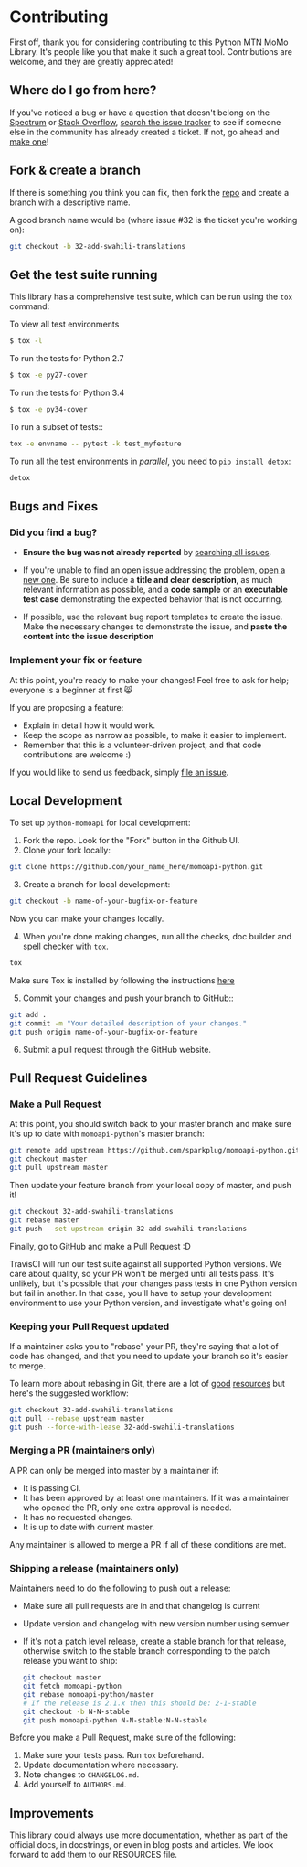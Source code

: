 # Contributing

First off, thank you for considering contributing to this Python MTN MoMo Library. It's people like you that make it such a great tool. Contributions are welcome, and they are greatly appreciated!

## Where do I go from here?

If you've noticed a bug or have a question that doesn't belong on the
[Spectrum](https://spectrum.chat/momo-api-developers/) or [Stack Overflow](https://stackoverflow.com/), [search the issue tracker](https://github.com/sparkplug/momoapi-python/issues) to see if
someone else in the community has already created a ticket. If not, go ahead and
[make one](https://github.com/sparkplug/momoapi-python/issues/new/choose)! 



## Fork & create a branch

If there is something you think you can fix, then fork the [repo](https://github.com/sparkplug/momoapi-python) and create a branch with a descriptive name.

A good branch name would be (where issue #32 is the ticket you're working on):

```sh
git checkout -b 32-add-swahili-translations
```

## Get the test suite running

This library has a comprehensive test suite, which can be run using the `tox` command:

To view all test environments

```sh
$ tox -l  
``` 
To run the tests for Python 2.7  

```sh
$ tox -e py27-cover 
```

To run the tests for Python 3.4

```sh
$ tox -e py34-cover 
``` 

To run a subset of tests::

```sh
tox -e envname -- pytest -k test_myfeature
```

To run all the test environments in *parallel*, you need to `pip install detox`:

```sh
detox
```

## Bugs and Fixes

### Did you find a bug?

* **Ensure the bug was not already reported** by [searching all issues](https://github.com/sparkplug/momoapi-python/issues).

* If you're unable to find an open issue addressing the problem,
  [open a new one](https://github.com/sparkplug/momoapi-python/issues/new/choose). Be sure to include a **title and clear
  description**, as much relevant information as possible, and a **code sample**
  or an **executable test case** demonstrating the expected behavior that is not
  occurring.

* If possible, use the relevant bug report templates to create the issue.
  Make the necessary changes to demonstrate the issue, and **paste the content into the
  issue description**

### Implement your fix or feature

At this point, you're ready to make your changes! Feel free to ask for help;
everyone is a beginner at first :smile_cat:

If you are proposing a feature:

* Explain in detail how it would work.
* Keep the scope as narrow as possible, to make it easier to implement.
* Remember that this is a volunteer-driven project, and that code contributions are welcome :)

If you would like to send us feedback, simply [file an issue](https://github.com/sparkplug/momoapi-python/issues/new/choose).

## Local Development

To set up `python-momoapi` for local development:

1. Fork the repo. Look for the "Fork" button in the Github UI.
2. Clone your fork locally:

```sh
git clone https://github.com/your_name_here/momoapi-python.git
```

3. Create a branch for local development:
```sh
git checkout -b name-of-your-bugfix-or-feature
```

Now you can make your changes locally.

4. When you're done making changes, run all the checks, doc builder and spell checker with `tox`. 
```sh
tox
```
Make sure Tox is installed by following the instructions [here](http://tox.readthedocs.io/en/latest/install.html)

5. Commit your changes and push your branch to GitHub::

```sh
git add .
git commit -m "Your detailed description of your changes."
git push origin name-of-your-bugfix-or-feature
```

6. Submit a pull request through the GitHub website.

## Pull Request Guidelines

### Make a Pull Request

At this point, you should switch back to your master branch and make sure it's
up to date with `momoapi-python`'s master branch:

```sh
git remote add upstream https://github.com/sparkplug/momoapi-python.git
git checkout master
git pull upstream master
```

Then update your feature branch from your local copy of master, and push it!

```sh
git checkout 32-add-swahili-translations
git rebase master
git push --set-upstream origin 32-add-swahili-translations
```

Finally, go to GitHub and make a Pull Request :D

TravisCI will run our test suite against all supported Python versions. We care
about quality, so your PR won't be merged until all tests pass. It's unlikely,
but it's possible that your changes pass tests in one Python version but fail in
another. In that case, you'll have to setup your development environment to use your Python version, and investigate what's going on!

### Keeping your Pull Request updated

If a maintainer asks you to "rebase" your PR, they're saying that a lot of code has changed, and that you need to update your branch so it's easier to merge.

To learn more about rebasing in Git, there are a lot of [good](https://www.atlassian.com/git/tutorials/rewriting-history/git-rebase) [resources](https://git-scm.com/book/en/v2/Git-Branching-Rebasing) but here's the suggested workflow:

```sh
git checkout 32-add-swahili-translations
git pull --rebase upstream master
git push --force-with-lease 32-add-swahili-translations
```

### Merging a PR (maintainers only)

A PR can only be merged into master by a maintainer if:

* It is passing CI.
* It has been approved by at least one maintainers. If it was a maintainer who opened the PR, only one extra approval is needed.
* It has no requested changes.
* It is up to date with current master.

Any maintainer is allowed to merge a PR if all of these conditions are met.

### Shipping a release (maintainers only)

Maintainers need to do the following to push out a release:

* Make sure all pull requests are in and that changelog is current
* Update version and changelog with new version number using semver
* If it's not a patch level release, create a stable branch for that release,
  otherwise switch to the stable branch corresponding to the patch release you
  want to ship:

  ```sh
  git checkout master
  git fetch momoapi-python
  git rebase momoapi-python/master
  # If the release is 2.1.x then this should be: 2-1-stable
  git checkout -b N-N-stable
  git push momoapi-python N-N-stable:N-N-stable
  ```

Before you make a Pull Request, make sure of the following: 

1. Make sure your tests pass. Run `tox` beforehand.
2. Update documentation where necessary.
3. Note changes to `CHANGELOG.md`.
4. Add yourself to `AUTHORS.md`.

## Improvements

This library could always use more documentation, whether as part of the official docs, in docstrings, or even in blog posts and articles. We look forward to add them to our RESOURCES file.

